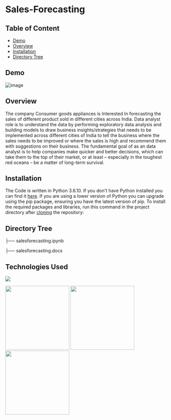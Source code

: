 # Sales-Forecasting

## Table of Content
  * [Demo](#demo)
  * [Overview](#overview)
  * [Installation](#installation)
  * [Directory Tree](#directory-tree)

## Demo
![image](https://user-images.githubusercontent.com/123056428/213383890-17909e2a-03d2-4f00-8ee2-78d3e1fa7c34.png)

## Overview
The company Consumer goods appliances is Interested In forecasting the sales of different product sold in different cities across India. Data analyst role is to understand the data by performing exploratory data analysis and building models to draw business insights/strategies that needs to be implemented across different cities of India to  tell the business where the sales needs to be improved or where the sales is high and recommend them with suggestions on their business. The fundamental goal of as an data analyst is to help companies make quicker and better decisions, which can take them to the top of their market, or at least – especially in the toughest red oceans – be a matter of long-term survival.
## Installation
The Code is written in Python 3.6.10. If you don't have Python installed you can find it [here](https://www.python.org/downloads/). If you are using a lower version of Python you can upgrade using the pip package, ensuring you have the latest version of pip. To install the required packages and libraries, run this command in the project directory after [cloning](https://www.howtogeek.com/451360/how-to-clone-a-github-repository/) the repository:

## Directory Tree 

├── salesforecasting.ipynb

├── salesforecasting.docs

## Technologies Used

![](https://forthebadge.com/images/badges/made-with-python.svg)

[<img target="_blank" src="https://scikit-learn.org/stable/_static/scikit-learn-logo-small.png" width=200>](https://scikit-learn.org/stable/) 
[<img target="_blank" src="https://miro.medium.com/max/4800/1*cyXCE-JcBelTyrK-58w6_Q.webp" width=200>](https://scikit-learn.org/stable/) 
[<img target="_blank" src="https://upload.wikimedia.org/wikipedia/commons/thumb/e/ed/Pandas_logo.svg/512px-Pandas_logo.svg.png?20200209204934" width=200>](https://scikit-learn.org/stable/) 
